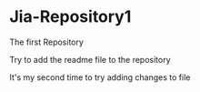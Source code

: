 Jia-Repository1
===============

The first Repository

Try to add the readme file to the repository

It's my second time to try adding changes to file
